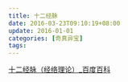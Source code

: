 ```yaml
---
title: 十二经脉
date: 2016-03-23T09:10:19+08:00
update: 2016-01-01
categories: [奇真异宝]
tags:
---
```

[十二经脉（经络理论）_百度百科](http://baike.baidu.com/link?url=kgiA5GfsiS3DL3B7SnDvjUTihRuefH5bl74OHAbZcVNAzlRFrfJtEjEz9V3rC6vy4jUyE_9zipopktSh8lqyYLVlmT7h-WGNX03Oy6z5N2nLMLPtFA7nW4xA0ttnnGk6)
